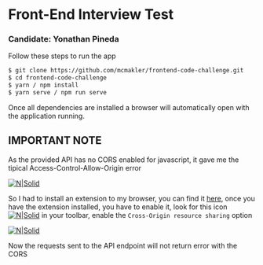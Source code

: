 # Front-End Interview Test
### Candidate: Yonathan Pineda

Follow these steps to run the app

```sh
$ git clone https://github.com/mcmakler/frontend-code-challenge.git
$ cd frontend-code-challenge
$ yarn / npm install
$ yarn serve / npm run serve
```

Once all dependencies are installed a browser will automatically open with the application running.

## IMPORTANT NOTE
As the provided API has no CORS enabled for javascript, it gave me the tipical Access-Control-Allow-Origin error

[![N|Solid](https://i.imgur.com/UeM9mOQ.png)](https://i.imgur.com/UeM9mOQ.png)

So I had to install an extension to my browser, you can find it  [here](https://chrome.google.com/webstore/detail/allow-control-allow-origi/nlfbmbojpeacfghkpbjhddihlkkiljbi?hl=es), once you have the extension installed, you have to enable it, look for this icon [![N|Solid](https://i.imgur.com/4sjffsn.png)](https://i.imgur.com/4sjffsn.png) in your toolbar, enable the `Cross-Origin resource sharing` option

[![N|Solid](https://i.imgur.com/JWZOWLv.png)](https://i.imgur.com/JWZOWLv.png)

Now the requests sent to the API endpoint will not return error with the CORS